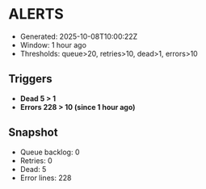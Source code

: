 # ALERTS

- Generated: 2025-10-08T10:00:22Z
- Window: 1 hour ago
- Thresholds: queue>20, retries>10, dead>1, errors>10

## Triggers
- **Dead 5 > 1**
- **Errors 228 > 10 (since 1 hour ago)**

## Snapshot
- Queue backlog: 0
- Retries: 0
- Dead: 5
- Error lines: 228

